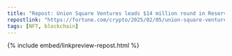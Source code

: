 ```yaml
---
title: "Repost: Union Square Ventures leads $14 million round in Reservoir, an NFT company pivoting to bridge technology"
repostlink: "https://fortune.com/crypto/2025/02/05/union-square-ventures-leads-14-million-round-in-reservoir-an-nft-company-pivoting-to-bridge-technology"
tags: [NFT, blockchain]
---
```


{% include embed/linkpreview-repost.html %}
